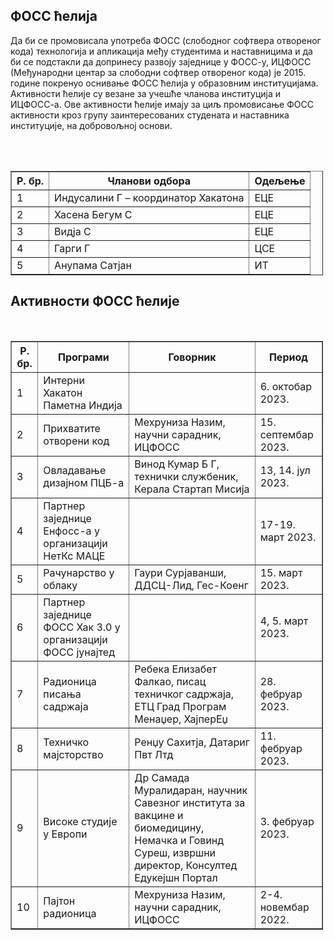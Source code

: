 <h2>ФОСС ћелија</h2>
<p>Да би се промовисала употреба ФОСС (слободног софтвера отвореног кода) технологија и апликација међу студентима и наставницима и да би се подстакли да допринесу развоју заједнице у ФОСС-у, ИЦФОСС (Међународни центар за слободни софтвер отвореног кода) је 2015. године покренуо оснивање ФОСС ћелија у образовним институцијама. Активности ћелије су везане за учешће чланова институција и ИЦФОСС-а. Ове активности ћелије имају за циљ промовисање ФОСС активности кроз групу заинтересованих студената и наставника институције, на добровољној основи.</p>
<br/>
<br/>
<table border="1" style="width:500px">
<tr><th>Р. бр.</th><th>Чланови одбора</th><th>Одељење</th></tr>
<tr><td>1 </td><td>Индусалини Г – координатор Хакатона</td><td>ЕЦЕ</td></tr>
<tr><td>2</td><td>Хасена Бегум С</td><td>ЕЦЕ</td></tr>
<tr><td>3</td><td>Видја С</td><td>ЕЦЕ</td></tr>
<tr><td>4</td><td>Гарги Г</td><td>ЦСЕ</td></tr>
<tr><td>5</td><td>Анупама Сатјан</td><td>ИТ</td></tr>
</table>
<h2>Активности ФОСС ћелије</h2>
<br/>
<table border="1" style="width:500px">
<tr><th>Р. бр.</th><th>Програми</th><th>Говорник</th><th>Период</th></tr>
<tr><td>1 </td><td>Интерни Хакатон Паметна Индија</td><td></td><td>6. октобар 2023.</td></tr>
<tr><td>2 </td><td>Прихватите отворени код</td><td>Мехруниза Назим, научни сарадник, ИЦФОСС</td><td>15. септембар 2023.</td></tr>
<tr><td>3 </td><td>Овладавање дизајном ПЦБ-а</td><td>Винод Кумар Б Г, технички службеник, Керала Стартап Мисија</td><td>13, 14. јул 2023.</td></tr>
<tr><td>4 </td><td>Партнер заједнице Енфосс-а у организацији НетКс МАЦЕ</td><td></td><td>17-19. март 2023.</td></tr>
<tr><td>5 </td><td>Рачунарство у облаку</td><td>Гаури Сурјаванши, ДДСЦ-Лид, Гес-Коенг</td><td>15. март 2023.</td></tr>
<tr><td>6 </td><td>Партнер заједнице ФОСС Хак 3.0 у организацији ФОСС јунајтед</td><td></td><td>4, 5. март 2023.</td></tr>
<tr><td>7 </td><td>Радионица писања садржаја</td><td>Ребека Елизабет Фалкао, писац техничког садржаја, ЕТЦ Град Програм Менаџер, ХајперЕџ</td><td>28. фебруар 2023.</td></tr>
<tr><td>8 </td><td>Техничко мајсторство</td><td>Ренџу Сахитја, Датариг Пвт Лтд</td><td>11. фебруар 2023.</td></tr>
<tr><td>9 </td><td>Високе студије у Европи</td><td>Др Самада Муралидаран, научник Савезног института за вакцине и биомедицину, Немачка и Говинд Суреш, извршни директор, Консултед Едукејшн Портал</td><td>3. фебруар 2023.</td></tr>
<tr><td>10 </td><td>Пајтон радионица</td><td>Мехруниза Назим, научни сарадник, ИЦФОСС</td><td>2-4. новембар 2022.</td></tr>
</table>
</div>